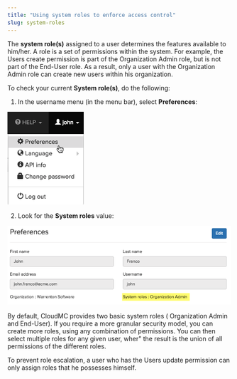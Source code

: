 ```yaml
---
title: "Using system roles to enforce access control"
slug: system-roles
---
```



The **system role(s)** assigned to a user determines the features available to him/her. A role is a set of permissions within the system. For example, the  Users create permission is part of the Organization Admin role, but is not part of the End-User role. As a result, only a user with the Organization Admin role can create new users within his organization.

To check your current **System role(s)**, do the following:

1. In the username menu (in the menu bar), select **Preferences**:

![Preferences menu](/assets/preferences-en.jpg)

2. Look for the **System roles** value:

![Preference edit page](/assets/preferences-edit-en.jpeg)

By default, CloudMC provides two basic system roles ( Organization Admin and End-User). If you require a more granular security model, you can create more roles, using any combination of permissions. You can then select multiple roles for any given user, wher" the result is the union of all permissions of the different roles.

To prevent role escalation, a user who has the Users update permission can only assign roles that he possesses himself.
